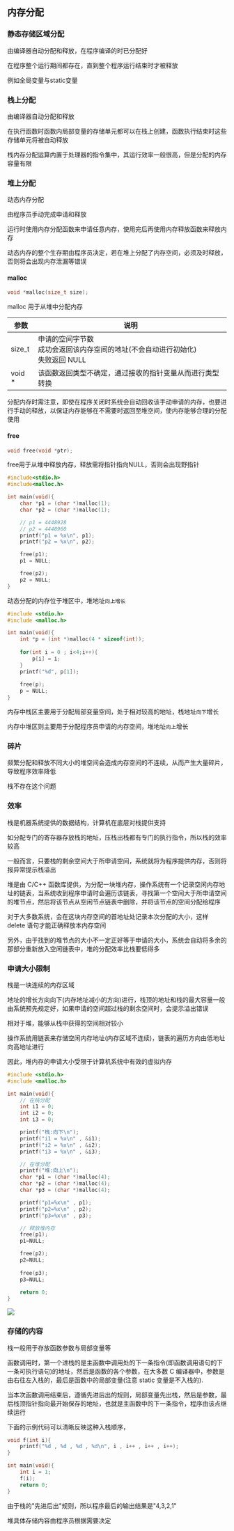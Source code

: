 <!--
 * @Description: 
 * @Version: 1.0
 * @Author: DaLao
 * @Email: dalao_li@163.com
 * @Date: 2021-02-11 21:50:35
 * @LastEditors: dalao
 * @LastEditTime: 2022-04-19 22:32:53
-->

## 内存分配


### 静态存储区域分配


由编译器自动分配和释放，在程序编译的时已分配好

在程序整个运行期间都存在，直到整个程序运行结束时才被释放

例如全局变量与static变量



### 栈上分配


由编译器自动分配和释放

在执行函数时函数内局部变量的存储单元都可以在栈上创建，函数执行结束时这些存储单元将被自动释放

栈内存分配运算内置于处理器的指令集中，其运行效率一般很高，但是分配的内存容量有限



### 堆上分配


动态内存分配

由程序员手动完成申请和释放

运行时使用内存分配函数来申请任意内存，使用完后再使用内存释放函数来释放内存

动态内存的整个生存期由程序员决定，若在堆上分配了内存空间，必须及时释放，否则将会出现内存泄漏等错误



#### malloc

```c
void *malloc(size_t size);
```

malloc 用于从堆中分配内存

| 参数   | 说明                                                                                |
| ------ | ----------------------------------------------------------------------------------- |
| size_t | 申请的空间字节数<br>成功会返回该内存空间的地址(不会自动进行初始化)<br>失败返回 NULL |
| void * | 该函数返回类型不确定，通过接收的指针变量从而进行类型转换                            |

分配内存时需注意，即使在程序关闭时系统会自动回收该手动申请的内存，也要进行手动的释放，以保证内存能够在不需要时返回至堆空间，使内存能够合理的分配使用



#### free

```c
void free(void *ptr);
```

free用于从堆中释放内存，释放需将指针指向NULL，否则会出现野指针

```c
#include<stdio.h>
#include<malloc.h>

int main(void){
    char *p1 = (char *)malloc(1);
    char *p2 = (char *)malloc(1);

    // p1 = 4448928
    // p2 = 4448960
    printf("p1 = %x\n", p1);
    printf("p2 = %x\n", p2);

    free(p1);
    p1 = NULL;

    free(p2);
    p2 = NULL;
}
```

动态分配的内存位于堆区中，堆地址`向上增长`

```c
#include <stdio.h>
#include <malloc.h>

int main(void){
    int *p = (int *)malloc(4 * sizeof(int));
    
    for(int i = 0 ; i<4;i++){
        p[i] = i;
    }
    printf("%d", p[1]);
    
    free(p);
    p = NULL;
}
```

内存中栈区主要用于分配局部变量空间，处于相对较高的地址，栈地址`向下`增长

内存中堆区则主要用于分配程序员申请的内存空间，堆地址`向上`增长



### 碎片


频繁分配和释放不同大小的堆空间会造成内存空间的不连续，从而产生大量碎片，导致程序效率降低

栈不存在这个问题



### 效率


栈是机器系统提供的数据结构，计算机在底层对栈提供支持

如分配专门的寄存器存放栈的地址，压栈出栈都有专门的执行指令，所以栈的效率较高

一般而言，只要栈的剩余空间大于所申请空间，系统就将为程序提供内存，否则将报异常提示栈溢出

堆是由 C/C++ 函数库提供，为分配一块堆内存，操作系统有一个记录空闲内存地址的链表，当系统收到程序申请时会遍历该链表，寻找第一个空间大于所申请空间的堆节点，然后将该节点从空闲节点链表中删除，并将该节点的空间分配给程序

对于大多数系统，会在这块内存空间的首地址处记录本次分配的大小，这样 delete 语句才能正确释放本内存空间

另外，由于找到的堆节点的大小不一定正好等于申请的大小，系统会自动将多余的那部分重新放入空闲链表中，堆的分配效率比栈要低得多



### 申请大小限制


栈是一块连续的内存区域

地址的增长方向向下(内存地址减小的方向)进行，栈顶的地址和栈的最大容量一般由系统预先规定好，如果申请的空间超过栈的剩余空间时，会提示溢出错误

相对于堆，能够从栈中获得的空间相对较小

操作系统用链表来存储空闲内存地址(内存区域不连续)，链表的遍历方向由低地址向高地址进行

因此，堆内存的申请大小受限于计算机系统中有效的虚拟内存

```c
#include <stdio.h>
#include <malloc.h>

int main(void){
    // 在栈分配
    int i1 = 0;
    int i2 = 0;
    int i3 = 0;

    printf("栈:向下\n");
    printf("i1 = %x\n" , &i1);
    printf("i2 = %x\n" , &i2);
    printf("i3 = %x\n" , &i3);

    // 在堆分配
    printf("堆:向上\n");
    char *p1 = (char *)malloc(4);
    char *p2 = (char *)malloc(4);
    char *p3 = (char *)malloc(4);

    printf("p1=%x\n" , p1);
    printf("p2=%x\n" , p2);
    printf("p3=%x\n" , p3);

    // 释放堆内存
    free(p1);
    p1=NULL;

    free(p2);
    p2=NULL;
    
    free(p3);
    p3=NULL;
    
    return 0;
}
```

![](https://cdn.hurra.ltd/img/20220113111724.png)



### 存储的内容

栈一般用于存放函数参数与局部变量等

函数调用时，第一个进栈的是主函数中调用处的下一条指令(即函数调用语句的下一条可执行语句)的地址，然后是函数的各个参数，在大多数 C 编译器中，参数是由右往左入栈的，最后是函数中的局部变量(注意 static 变量是不入栈的).

当本次函数调用结束后，遵循先进后出的规则，局部变量先出栈，然后是参数，最后栈顶指针指向最开始保存的地址，也就是主函数中的下一条指令，程序由该点继续运行

下面的示例代码可以清晰反映这种入栈顺序，

```c
void f(int i){
    printf("%d , %d , %d , %d\n", i , i++ , i++ , i++);
}

int main(void){
    int i = 1;
    f(i);
    return 0;
}
```

由于栈的"先进后出"规则，所以程序最后的输出结果是"4,3,2,1"

堆具体存储内容由程序员根据需要决定



